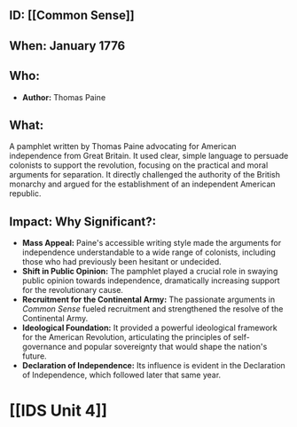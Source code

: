 ## ID: [[Common Sense]] 
## When: January 1776

## Who:
* **Author:** Thomas Paine

## What:
A pamphlet written by Thomas Paine advocating for American independence from Great Britain.  It used clear, simple language to persuade colonists to support the revolution, focusing on the practical and moral arguments for separation.  It directly challenged the authority of the British monarchy and argued for the establishment of an independent American republic.

## Impact: Why Significant?:
* **Mass Appeal:** Paine's accessible writing style made the arguments for independence understandable to a wide range of colonists, including those who had previously been hesitant or undecided.
* **Shift in Public Opinion:**  The pamphlet played a crucial role in swaying public opinion towards independence, dramatically increasing support for the revolutionary cause.
* **Recruitment for the Continental Army:** The passionate arguments in *Common Sense* fueled recruitment and strengthened the resolve of the Continental Army.
* **Ideological Foundation:** It provided a powerful ideological framework for the American Revolution, articulating the principles of self-governance and popular sovereignty that would shape the nation's future.
* **Declaration of Independence:** Its influence is evident in the Declaration of Independence, which followed later that same year.


# [[IDS Unit 4]]
